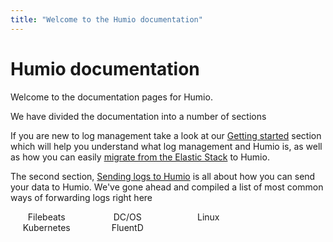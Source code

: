 ```yaml
---
title: "Welcome to the Humio documentation"
---
```


# Humio documentation
<!--img style="float: left;margin-right: 1em;" src="./images/humio-owl.svg"-->

Welcome to the documentation pages for Humio.

We have divided the documentation into a number of sections

If you are new to log management take a look at our [Getting started](/getting_started/) section which will help you understand what log management and Humio is, as well as how you can easily [migrate from the Elastic Stack](/getting_started/moving_from_elastic_stack/) to Humio.

The second section, [Sending logs to Humio](/sending_logs_to_humio/) is all about how you can send your data to Humio. We've gone ahead and compiled a list of most common ways of forwarding logs right here

<div style="column-width: 100px; text-align: center">
<div>Filebeats</div>
<div>Kubernetes</div>
<div>DC/OS</div>
<div>FluentD</div>
<div>Linux</div>
</div>
